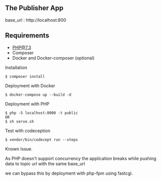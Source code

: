 ## The Publisher App
base_url : http://localhost:800

Requirements
---
* PHP@7.3
* Composer 
* Docker and Docker-composer (optional)

Installation
```
$ composer install
```
Deployment with Docker

```
$ docker-compose up --build -d
```

Deployment with PHP
```
$ php -S localhost:8000 -t public 
OR
$ sh serve.sh
```

Test with codeception 
```
$ vendor/bin/codecept run --steps
```
Known Issue. 

As PHP doesn't support concurrency the application breaks while pushing data to topic url with the same base_url

we can bypass this by deployment with php-fpm using fastcgi.